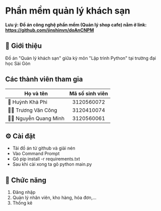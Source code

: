 # Phần mềm quản lý khách sạn

**Lưu ý: Đồ án công nghệ phần mềm (Quản lý shop cafe) nằm ở link: https://github.com/jinshinvn/doAnCNPM**

## 🔸 Giới thiệu

Đồ án "Quản lý khách sạn" giữa kỳ môn "Lập trình Python" tại trường đại học Sài Gòn

## Các thành viên tham gia

| Họ và tên  | Mã số sinh viên|
| ------------- |:-------------:|
| 🔑 Huỳnh Khả Phi      | 3120560072     |
| 👨‍👦 Trương Văn Công    | 3120410074     |
|👨‍👦 Nguyễn Quang Minh | 3120560061 | 
## ⚙️ Cài đặt

* Tải đồ án từ github và giải nén
* Vào Command Prompt
* Gõ pip install -r requirements.txt
* Sau khi cài xong ta gõ python main.py

## 🔨 Chức năng

1. Đăng nhập
2. Quản lý nhân viên, kho hàng, hóa đơn,...
3. Thống kê
